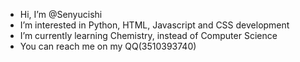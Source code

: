 - Hi, I’m @Senyucishi
- I’m interested in Python, HTML, Javascript and CSS development
- I’m currently learning Chemistry, instead of Computer Science
- You can reach me on my QQ(3510393740)

